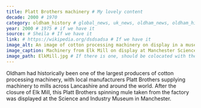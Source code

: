 ```yaml
---
title: Platt Brothers machinery # My lovely content
decade: 2000 # 1970
category: oldham_history # global_news, uk_news, oldham_news, oldham_history, towers, surrounding_estate # Always exactly one category
year: 2000 # 1975 # if we have it
source: # Sheila # If we have it
link: # https://wikipedia.org/dsdsadsa # If we have it
image_alt: An image of cotton processing machinery on display in a museum. The machinery has lots of skeins of cotton arranged in rows, and many moving parts. # If there is one
image_caption: Machinery from Elk Mill on display at Manchester Science and Industry Museum. Image courtesy of the Board of Trustees of the Science Museum. Licence - CC BY-NC-NC-SA 4.0 # If there is one
image_path: ElkMill.jpg # If there is one, should be colocated with the index.md file in the folder
---
```


Oldham had historically been one of the largest producers of cotton processing machinery, with local manufacturers Platt Brothers supplying machinery to mills across Lancashire and around the world. After the closure of Elk Mill, this Platt Brothers spinning mule taken from the factory was displayed at the Science and Industry Museum in Manchester.
